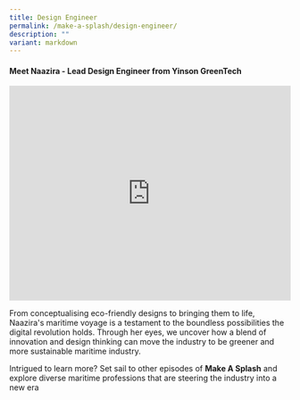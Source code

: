 ```yaml
---
title: Design Engineer
permalink: /make-a-splash/design-engineer/
description: ""
variant: markdown
---
```

#### Meet Naazira  - Lead Design Engineer from Yinson GreenTech

<iframe allowfullscreen="" allow="accelerometer; autoplay; clipboard-write; encrypted-media; gyroscope; picture-in-picture; web-share" frameborder="0" title="YouTube video player" src="https://www.youtube.com/embed/1rbu6PWARtw?si=dDuz8BSxvPsLGLPx" height="385" width="100%"></iframe>

From conceptualising eco-friendly designs to bringing them to life, Naazira's maritime voyage is a testament to the boundless possibilities the digital revolution holds. Through her eyes, we uncover how a blend of innovation and design thinking can move the industry to be greener and more sustainable maritime industry.

Intrigued to learn more? Set sail to other episodes of **Make A Splash** and explore diverse maritime professions that are steering the industry into a new era